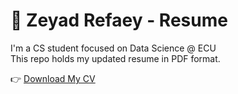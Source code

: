 # 📄 Zeyad Refaey - Resume

I'm a CS student focused on Data Science @ ECU  
This repo holds my updated resume in PDF format.

👉 [Download My CV](CV.pdf)

